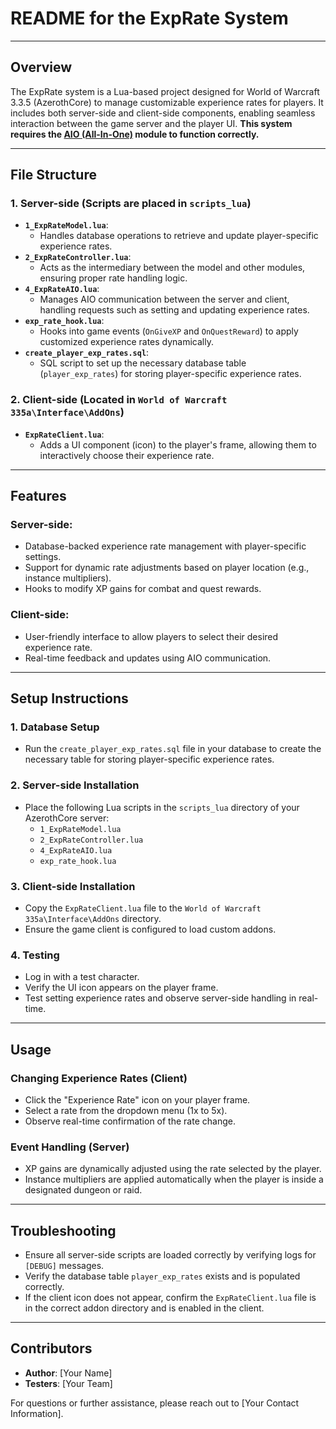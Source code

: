 
# README for the ExpRate System

---

## Overview

The ExpRate system is a Lua-based project designed for World of Warcraft 3.3.5 (AzerothCore) to manage customizable experience rates for players. It includes both server-side and client-side components, enabling seamless interaction between the game server and the player UI. **This system requires the [AIO (All-In-One)](https://github.com/azerothcore/mod-aio) module to function correctly.**

---

## File Structure

### 1. Server-side (Scripts are placed in `scripts_lua`)
- **`1_ExpRateModel.lua`**:
  - Handles database operations to retrieve and update player-specific experience rates.
- **`2_ExpRateController.lua`**:
  - Acts as the intermediary between the model and other modules, ensuring proper rate handling logic.
- **`4_ExpRateAIO.lua`**:
  - Manages AIO communication between the server and client, handling requests such as setting and updating experience rates.
- **`exp_rate_hook.lua`**:
  - Hooks into game events (`OnGiveXP` and `OnQuestReward`) to apply customized experience rates dynamically.
- **`create_player_exp_rates.sql`**:
  - SQL script to set up the necessary database table (`player_exp_rates`) for storing player-specific experience rates.

### 2. Client-side (Located in `World of Warcraft 335a\Interface\AddOns`)
- **`ExpRateClient.lua`**:
  - Adds a UI component (icon) to the player's frame, allowing them to interactively choose their experience rate.

---

## Features

### Server-side:
- Database-backed experience rate management with player-specific settings.
- Support for dynamic rate adjustments based on player location (e.g., instance multipliers).
- Hooks to modify XP gains for combat and quest rewards.

### Client-side:
- User-friendly interface to allow players to select their desired experience rate.
- Real-time feedback and updates using AIO communication.

---

## Setup Instructions

### 1. Database Setup
- Run the `create_player_exp_rates.sql` file in your database to create the necessary table for storing player-specific experience rates.

### 2. Server-side Installation
- Place the following Lua scripts in the `scripts_lua` directory of your AzerothCore server:
  - `1_ExpRateModel.lua`
  - `2_ExpRateController.lua`
  - `4_ExpRateAIO.lua`
  - `exp_rate_hook.lua`

### 3. Client-side Installation
- Copy the `ExpRateClient.lua` file to the `World of Warcraft 335a\Interface\AddOns` directory.
- Ensure the game client is configured to load custom addons.

### 4. Testing
- Log in with a test character.
- Verify the UI icon appears on the player frame.
- Test setting experience rates and observe server-side handling in real-time.

---

## Usage

### Changing Experience Rates (Client)
- Click the "Experience Rate" icon on your player frame.
- Select a rate from the dropdown menu (1x to 5x).
- Observe real-time confirmation of the rate change.

### Event Handling (Server)
- XP gains are dynamically adjusted using the rate selected by the player.
- Instance multipliers are applied automatically when the player is inside a designated dungeon or raid.

---

## Troubleshooting

- Ensure all server-side scripts are loaded correctly by verifying logs for `[DEBUG]` messages.
- Verify the database table `player_exp_rates` exists and is populated correctly.
- If the client icon does not appear, confirm the `ExpRateClient.lua` file is in the correct addon directory and is enabled in the client.

---

## Contributors

- **Author**: [Your Name]
- **Testers**: [Your Team]

For questions or further assistance, please reach out to [Your Contact Information].
